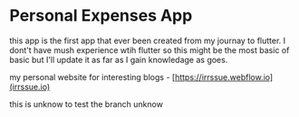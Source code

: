 # Personal Expenses App

this app is the first app that ever been created from my journay to flutter.
I dont't have mush experience wtih flutter so this might be the most basic of basic but I'll update it as far as I gain knowledage as goes. 

my personal website for interesting blogs - [https://irrssue.webflow.io](irrssue.io)




this is unknow to test the branch unknow